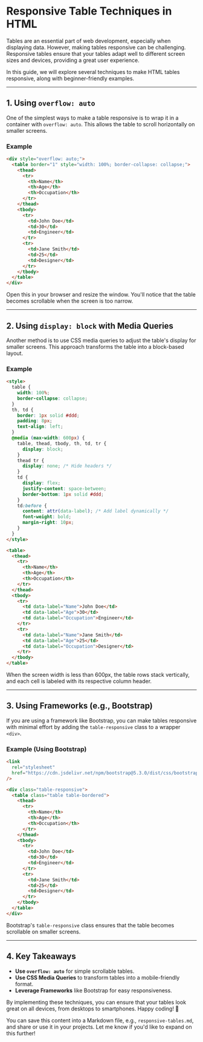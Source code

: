 
# Responsive Table Techniques in HTML

Tables are an essential part of web development, especially when displaying data. However, making tables responsive can be challenging. Responsive tables ensure that your tables adapt well to different screen sizes and devices, providing a great user experience.

In this guide, we will explore several techniques to make HTML tables responsive, along with beginner-friendly examples.

---

## 1. Using `overflow: auto`

One of the simplest ways to make a table responsive is to wrap it in a container with `overflow: auto`. This allows the table to scroll horizontally on smaller screens.

### Example

```html
<div style="overflow: auto;">
  <table border="1" style="width: 100%; border-collapse: collapse;">
    <thead>
      <tr>
        <th>Name</th>
        <th>Age</th>
        <th>Occupation</th>
      </tr>
    </thead>
    <tbody>
      <tr>
        <td>John Doe</td>
        <td>30</td>
        <td>Engineer</td>
      </tr>
      <tr>
        <td>Jane Smith</td>
        <td>25</td>
        <td>Designer</td>
      </tr>
    </tbody>
  </table>
</div>
```

Open this in your browser and resize the window. You'll notice that the table becomes scrollable when the screen is too narrow.

---

## 2. Using `display: block` with Media Queries

Another method is to use CSS media queries to adjust the table's display for smaller screens. This approach transforms the table into a block-based layout.

### Example

```html
<style>
  table {
    width: 100%;
    border-collapse: collapse;
  }
  th, td {
    border: 1px solid #ddd;
    padding: 8px;
    text-align: left;
  }
  @media (max-width: 600px) {
    table, thead, tbody, th, td, tr {
      display: block;
    }
    thead tr {
      display: none; /* Hide headers */
    }
    td {
      display: flex;
      justify-content: space-between;
      border-bottom: 1px solid #ddd;
    }
    td:before {
      content: attr(data-label); /* Add label dynamically */
      font-weight: bold;
      margin-right: 10px;
    }
  }
</style>

<table>
  <thead>
    <tr>
      <th>Name</th>
      <th>Age</th>
      <th>Occupation</th>
    </tr>
  </thead>
  <tbody>
    <tr>
      <td data-label="Name">John Doe</td>
      <td data-label="Age">30</td>
      <td data-label="Occupation">Engineer</td>
    </tr>
    <tr>
      <td data-label="Name">Jane Smith</td>
      <td data-label="Age">25</td>
      <td data-label="Occupation">Designer</td>
    </tr>
  </tbody>
</table>
```

When the screen width is less than 600px, the table rows stack vertically, and each cell is labeled with its respective column header.

---

## 3. Using Frameworks (e.g., Bootstrap)

If you are using a framework like Bootstrap, you can make tables responsive with minimal effort by adding the `table-responsive` class to a wrapper `<div>`.

### Example (Using Bootstrap)

```html
<link
  rel="stylesheet"
  href="https://cdn.jsdelivr.net/npm/bootstrap@5.3.0/dist/css/bootstrap.min.css"
/>

<div class="table-responsive">
  <table class="table table-bordered">
    <thead>
      <tr>
        <th>Name</th>
        <th>Age</th>
        <th>Occupation</th>
      </tr>
    </thead>
    <tbody>
      <tr>
        <td>John Doe</td>
        <td>30</td>
        <td>Engineer</td>
      </tr>
      <tr>
        <td>Jane Smith</td>
        <td>25</td>
        <td>Designer</td>
      </tr>
    </tbody>
  </table>
</div>
```

Bootstrap's `table-responsive` class ensures that the table becomes scrollable on smaller screens.

---

## 4. Key Takeaways

- **Use `overflow: auto`** for simple scrollable tables.
- **Use CSS Media Queries** to transform tables into a mobile-friendly format.
- **Leverage Frameworks** like Bootstrap for easy responsiveness.

By implementing these techniques, you can ensure that your tables look great on all devices, from desktops to smartphones. Happy coding! 🚀

You can save this content into a Markdown file, e.g., `responsive-tables.md`, and share or use it in your projects. Let me know if you'd like to expand on this further!
